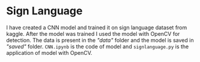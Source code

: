 # Sign Language
I have created a CNN model and trained it on sign language dataset from kaggle. After the model was trained I used the model with OpenCV for detection. 
The data is present in the *"data"* folder and the model is saved in *"saved"* folder. `CNN.ipynb` is the code of model and `signlanguage.py` is the application of model with OpenCV. 
